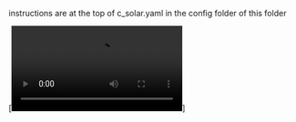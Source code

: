 instructions are at the top of c_solar.yaml in the config folder of this folder


[![dashboard](./lings-animated-power-graph-dashboard.mp4)]
